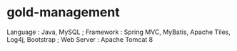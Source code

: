 # gold-management

Language   : Java, MySQL ;
Framework  : Spring MVC, MyBatis, Apache Tiles, Log4j, Bootstrap ;
Web Server : Apache Tomcat 8

